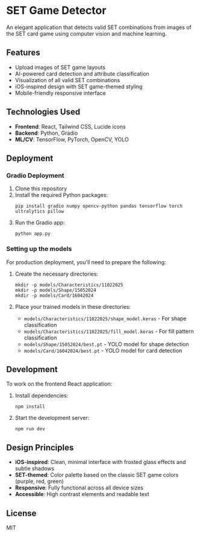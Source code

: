 

# SET Game Detector

An elegant application that detects valid SET combinations from images of the SET card game using computer vision and machine learning.

## Features

- Upload images of SET game layouts
- AI-powered card detection and attribute classification
- Visualization of all valid SET combinations
- iOS-inspired design with SET game-themed styling
- Mobile-friendly responsive interface

## Technologies Used

- **Frontend**: React, Tailwind CSS, Lucide icons
- **Backend**: Python, Gradio
- **ML/CV**: TensorFlow, PyTorch, OpenCV, YOLO

## Deployment

### Gradio Deployment

1. Clone this repository
2. Install the required Python packages:
   ```
   pip install gradio numpy opencv-python pandas tensorflow torch ultralytics pillow
   ```
3. Run the Gradio app:
   ```
   python app.py
   ```

### Setting up the models

For production deployment, you'll need to prepare the following:

1. Create the necessary directories:
   ```
   mkdir -p models/Characteristics/11022025
   mkdir -p models/Shape/15052024
   mkdir -p models/Card/16042024
   ```

2. Place your trained models in these directories:
   - `models/Characteristics/11022025/shape_model.keras` - For shape classification
   - `models/Characteristics/11022025/fill_model.keras` - For fill pattern classification
   - `models/Shape/15052024/best.pt` - YOLO model for shape detection
   - `models/Card/16042024/best.pt` - YOLO model for card detection

## Development

To work on the frontend React application:

1. Install dependencies:
   ```
   npm install
   ```

2. Start the development server:
   ```
   npm run dev
   ```

## Design Principles

- **iOS-inspired**: Clean, minimal interface with frosted glass effects and subtle shadows
- **SET-themed**: Color palette based on the classic SET game colors (purple, red, green)
- **Responsive**: Fully functional across all device sizes
- **Accessible**: High contrast elements and readable text

## License

MIT


